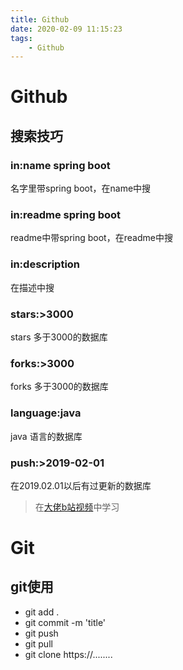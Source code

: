 ```yaml
---
title: Github
date: 2020-02-09 11:15:23
tags:
    - Github
---
```


# Github
## 搜索技巧
### in:name spring boot
名字里带spring boot，在name中搜
### in:readme spring boot
readme中带spring boot，在readme中搜
### in:description
在描述中搜
<!-- more -->
### stars:>3000
stars 多于3000的数据库
### forks:>3000
forks 多于3000的数据库
### language:java
java 语言的数据库
### push:>2019-02-01
在2019.02.01以后有过更新的数据库
>在[大佬b站视频](https://www.bilibili.com/video/av75587104)中学习

# Git
## git使用
* git add .
* git commit -m 'title'
* git push 
* git pull
* git clone https://........